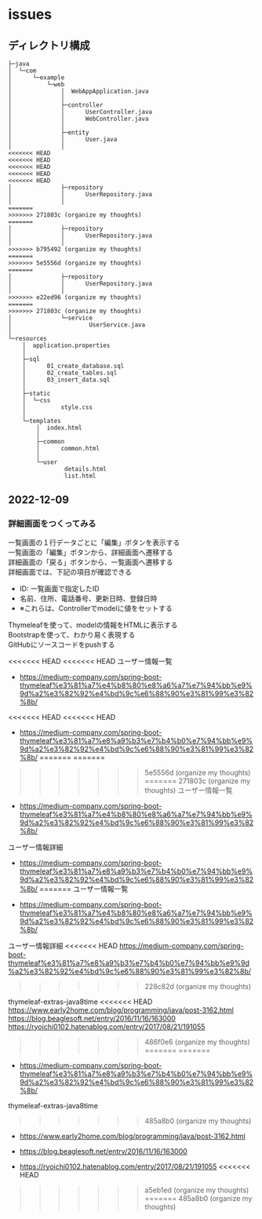 # issues

## ディレクトリ構成

```plaintext
├─java
│  └─com
│      └─example
│          └─web
│              │  WebAppApplication.java
│              │
│              ├─controller
│              │      UserController.java
│              │      WebController.java
│              │
│              ├─entity
│              │      User.java
│              │
<<<<<<< HEAD
<<<<<<< HEAD
<<<<<<< HEAD
<<<<<<< HEAD
<<<<<<< HEAD
│              ├─repository
│              │      UserRepository.java
│              │
=======
>>>>>>> 271803c (organize my thoughts)
=======
│              ├─repository
│              │      UserRepository.java
│              │
>>>>>>> b795492 (organize my thoughts)
=======
>>>>>>> 5e5556d (organize my thoughts)
=======
│              ├─repository
│              │      UserRepository.java
│              │
>>>>>>> e22ed96 (organize my thoughts)
=======
>>>>>>> 271803c (organize my thoughts)
│              └─service
│                      UserService.java
│
└─resources
    │  application.properties
    │
    ├─sql
    │      01_create_database.sql
    │      02_create_tables.sql
    │      03_insert_data.sql
    │
    ├─static
    │  └─css
    │          style.css
    │
    └─templates
        │  index.html
        │
        ├─common
        │      common.html
        │
        └─user
                details.html
                list.html
```

## 2022-12-09

### 詳細画面をつくってみる

一覧画面の１行データごとに「編集」ボタンを表示する  
一覧画面の「編集」ボタンから、詳細画面へ遷移する  
詳細画面の「戻る」ボタンから、一覧画面へ遷移する  
詳細画面では、下記の項目が確認できる  

- ID: 一覧画面で指定したID  
- 名前、住所、電話番号、更新日時、登録日時  
- ※これらは、Controllerでmodelに値をセットする  

Thymeleafを使って、modelの情報をHTMLに表示する  
Bootstrapを使って、わかり易く表現する  
GitHubにソースコードをpushする  

<<<<<<< HEAD
<<<<<<< HEAD
ユーザー情報一覧

- <https://medium-company.com/spring-boot-thymeleaf%e3%81%a7%e4%b8%80%e8%a6%a7%e7%94%bb%e9%9d%a2%e3%82%92%e4%bd%9c%e6%88%90%e3%81%99%e3%82%8b/>

<<<<<<< HEAD
<<<<<<< HEAD
- <https://medium-company.com/spring-boot-thymeleaf%e3%81%a7%e8%a9%b3%e7%b4%b0%e7%94%bb%e9%9d%a2%e3%82%92%e4%bd%9c%e6%88%90%e3%81%99%e3%82%8b/>
=======
=======
>>>>>>> 5e5556d (organize my thoughts)
=======
>>>>>>> 271803c (organize my thoughts)
ユーザー情報一覧

- <https://medium-company.com/spring-boot-thymeleaf%e3%81%a7%e4%b8%80%e8%a6%a7%e7%94%bb%e9%9d%a2%e3%82%92%e4%bd%9c%e6%88%90%e3%81%99%e3%82%8b/>

ユーザー情報詳細

- <https://medium-company.com/spring-boot-thymeleaf%e3%81%a7%e8%a9%b3%e7%b4%b0%e7%94%bb%e9%9d%a2%e3%82%92%e4%bd%9c%e6%88%90%e3%81%99%e3%82%8b/>
=======
ユーザー情報一覧

- <https://medium-company.com/spring-boot-thymeleaf%e3%81%a7%e4%b8%80%e8%a6%a7%e7%94%bb%e9%9d%a2%e3%82%92%e4%bd%9c%e6%88%90%e3%81%99%e3%82%8b/>

ユーザー情報詳細
<<<<<<< HEAD
<https://medium-company.com/spring-boot-thymeleaf%e3%81%a7%e8%a9%b3%e7%b4%b0%e7%94%bb%e9%9d%a2%e3%82%92%e4%bd%9c%e6%88%90%e3%81%99%e3%82%8b/>
>>>>>>> 228c82d (organize my thoughts)

thymeleaf-extras-java8time
<<<<<<< HEAD
<https://www.early2home.com/blog/programming/java/post-3162.html>
<https://blog.beaglesoft.net/entry/2016/11/16/163000>
<https://ryoichi0102.hatenablog.com/entry/2017/08/21/191055>
>>>>>>> 486f0e6 (organize my thoughts)
=======
=======

- <https://medium-company.com/spring-boot-thymeleaf%e3%81%a7%e8%a9%b3%e7%b4%b0%e7%94%bb%e9%9d%a2%e3%82%92%e4%bd%9c%e6%88%90%e3%81%99%e3%82%8b/>

thymeleaf-extras-java8time
>>>>>>> 485a8b0 (organize my thoughts)

- <https://www.early2home.com/blog/programming/java/post-3162.html>

- <https://blog.beaglesoft.net/entry/2016/11/16/163000>

- <https://ryoichi0102.hatenablog.com/entry/2017/08/21/191055>
<<<<<<< HEAD
>>>>>>> a5eb1ed (organize my thoughts)
=======
>>>>>>> 485a8b0 (organize my thoughts)
